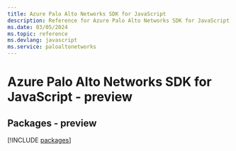 ```yaml
---
title: Azure Palo Alto Networks SDK for JavaScript
description: Reference for Azure Palo Alto Networks SDK for JavaScript
ms.date: 03/05/2024
ms.topic: reference
ms.devlang: javascript
ms.service: paloaltonetworks
---
```

# Azure Palo Alto Networks SDK for JavaScript - preview
## Packages - preview
[!INCLUDE [packages](palo-alto-networks-index.md)]